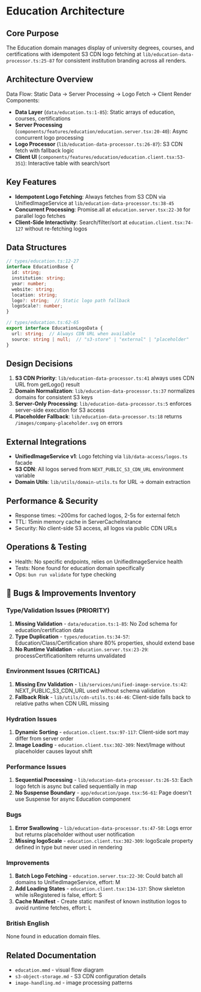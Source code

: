 # Education Architecture

## Core Purpose
The Education domain manages display of university degrees, courses, and certifications with idempotent S3 CDN logo fetching at `lib/education-data-processor.ts:25-87` for consistent institution branding across all renders.

## Architecture Overview
Data Flow: Static Data → Server Processing → Logo Fetch → Client Render
Components:
- **Data Layer** (`data/education.ts:1-85`): Static arrays of education, courses, certifications
- **Server Processing** (`components/features/education/education.server.tsx:20-40`): Async concurrent logo processing
- **Logo Processor** (`lib/education-data-processor.ts:26-87`): S3 CDN fetch with fallback logic
- **Client UI** (`components/features/education/education.client.tsx:53-351`): Interactive table with search/sort

## Key Features
- **Idempotent Logo Fetching**: Always fetches from S3 CDN via UnifiedImageService at `lib/education-data-processor.ts:38-45`
- **Concurrent Processing**: Promise.all at `education.server.tsx:22-30` for parallel logo fetches
- **Client-Side Interactivity**: Search/filter/sort at `education.client.tsx:74-127` without re-fetching logos

## Data Structures
```typescript
// types/education.ts:12-27
interface EducationBase {
  id: string;
  institution: string;
  year: number;
  website: string;
  location: string;
  logo?: string;  // Static logo path fallback
  logoScale?: number;
}

// types/education.ts:62-65
export interface EducationLogoData {
  url: string;  // Always CDN URL when available
  source: string | null;  // "s3-store" | "external" | "placeholder"
}
```

## Design Decisions

1. **S3 CDN Priority**: `lib/education-data-processor.ts:41` always uses CDN URL from getLogo() result
2. **Domain Normalization**: `lib/education-data-processor.ts:37` normalizes domains for consistent S3 keys
3. **Server-Only Processing**: `lib/education-data-processor.ts:5` enforces server-side execution for S3 access
4. **Placeholder Fallback**: `lib/education-data-processor.ts:18` returns `/images/company-placeholder.svg` on errors

## External Integrations

- **UnifiedImageService v1**: Logo fetching via `lib/data-access/logos.ts` facade
- **S3 CDN**: All logos served from `NEXT_PUBLIC_S3_CDN_URL` environment variable
- **Domain Utils**: `lib/utils/domain-utils.ts` for URL → domain extraction

## Performance & Security

- Response times: ~200ms for cached logos, 2-5s for external fetch
- TTL: 15min memory cache in ServerCacheInstance
- Security: No client-side S3 access, all logos via public CDN URLs

## Operations & Testing

- Health: No specific endpoints, relies on UnifiedImageService health
- Tests: None found for education domain specifically
- Ops: `bun run validate` for type checking

## 🐛 Bugs & Improvements Inventory

### Type/Validation Issues (PRIORITY)

1. **Missing Validation** - `data/education.ts:1-85`: No Zod schema for education/certification data
2. **Type Duplication** - `types/education.ts:34-57`: Education/Class/Certification share 80% properties, should extend base
3. **No Runtime Validation** - `education.server.tsx:23-29`: processCertificationItem returns unvalidated

### Environment Issues (CRITICAL)

1. **Missing Env Validation** - `lib/services/unified-image-service.ts:42`: NEXT_PUBLIC_S3_CDN_URL used without schema validation
2. **Fallback Risk** - `lib/utils/cdn-utils.ts:44-46`: Client-side falls back to relative paths when CDN URL missing

### Hydration Issues

1. **Dynamic Sorting** - `education.client.tsx:97-117`: Client-side sort may differ from server order
2. **Image Loading** - `education.client.tsx:302-309`: Next/Image without placeholder causes layout shift

### Performance Issues

1. **Sequential Processing** - `lib/education-data-processor.ts:26-53`: Each logo fetch is async but called sequentially in map
2. **No Suspense Boundary** - `app/education/page.tsx:56-61`: Page doesn't use Suspense for async Education component

### Bugs

1. **Error Swallowing** - `lib/education-data-processor.ts:47-50`: Logs error but returns placeholder without user notification
2. **Missing logoScale** - `education.client.tsx:302-309`: logoScale property defined in type but never used in rendering

### Improvements

1. **Batch Logo Fetching** - `education.server.tsx:22-30`: Could batch all domains to UnifiedImageService, effort: M
2. **Add Loading States** - `education.client.tsx:134-137`: Show skeleton while isRegistered is false, effort: S
3. **Cache Manifest** - Create static manifest of known institution logos to avoid runtime fetches, effort: L

### British English

None found in education domain files.

## Related Documentation

- `education.mmd` - visual flow diagram
- `s3-object-storage.md` - S3 CDN configuration details
- `image-handling.md` - image processing patterns
